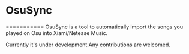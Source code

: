 # OsuSync
===========
OsuSync is a tool to automatically import the songs you played on Osu into Xiami/Netease Music.

Currently it's under development.Any contributions are welcomed.


